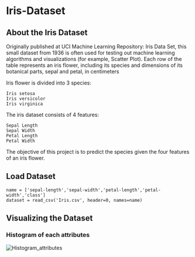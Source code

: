 # Iris-Dataset

## About the Iris Dataset

Originally published at UCI Machine Learning Repository: Iris Data Set, this small dataset from 1936 is often used for testing out machine learning algorithms and visualizations (for example, Scatter Plot). Each row of the table represents an iris flower, including its species and dimensions of its botanical parts, sepal and petal, in centimeters

Iris flower is divided into 3 species:

    Iris setosa
    Iris versicolor
    Iris virginica

The iris dataset consists of 4 features:

    Sepal Length
    Sepal Width
    Petal Length
    Petal Width

The objective of this project is to predict the species given the four features of an iris flower.

## Load Dataset

    name = ['sepal-length','sepal-width','petal-length','petal-width','class']
    dataset = read_csv('Iris.csv', header=0, names=name)
    
## Visualizing the Dataset

### Histogram of each attributes


![Histogram_attributes](https://user-images.githubusercontent.com/46325271/141672065-3a2b8ff7-6d59-4b80-baea-d71e903d1ad1.png)
